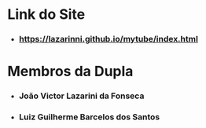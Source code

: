 # Link do Site

- ### https://lazarinni.github.io/mytube/index.html

# Membros da Dupla

- ### João Victor Lazarini da Fonseca

- ### Luiz Guilherme Barcelos dos Santos
